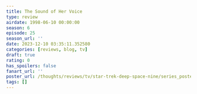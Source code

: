 ```yaml
---
title: The Sound of Her Voice
type: review
airdate: 1998-06-10 00:00:00
season: 6
episode: 25
season_url: ''
date: 2023-12-10 03:35:11.352580
categories: [reviews, blog, tv]
draft: true
rating: 0
has_spoilers: false
fanart_url: ''
poster_url: /thoughts/reviews/tv/star-trek-deep-space-nine/series_poster.jpg
tags: []
---
```



